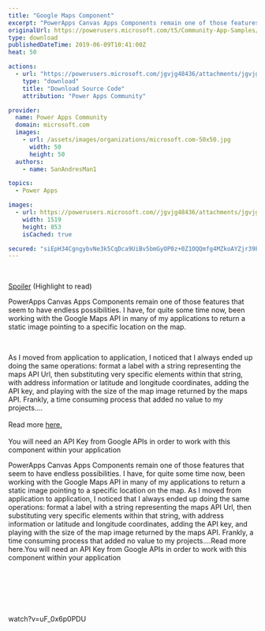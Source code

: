 ```yaml
---
title: "Google Maps Component"
excerpt: "PowerApps Canvas Apps Components remain one of those features that seem to have endless possibilities. I have, for quite some time now, been working"
originalUrl: https://powerusers.microsoft.com/t5/Community-App-Samples/Google-Maps-Component/td-p/297737
type: download
publishedDateTime: 2019-06-09T10:41:00Z
heat: 50

actions:
  - url: "https://powerusers.microsoft.com/jgvjg48436/attachments/jgvjg48436/AppFeedbackGallery/191/2/Google%20Map%20Component.msapp"
    type: "download"
    title: "Download Source Code"
    attribution: "Power Apps Community"

provider:
  name: Power Apps Community
  domain: microsoft.com
  images:
    - url: /assets/images/organizations/microsoft.com-50x50.jpg
      width: 50
      height: 50
  authors:
    - name: SanAndresMan1

topics:
  - Power Apps

images:
  - url: https://powerusers.microsoft.com//jgvjg48436/attachments/jgvjg48436/AppFeedbackGallery/191/3/Thumbnail.jpg
    width: 1519
    height: 853
    isCached: true

secured: "siEpH34CgngybvNe3k5CqDca9UiBv5bmGyOP0z+0Z1OQQmfg4MZkoAYZjr39PYaC4TvmcaKCkEXBmeeTp9vmN1+dbYMktaVzi/SwSjyAnB3de9usTv0iX54E0Vum0b/MWpj8pDweWHn/5j67rgUI0ipCmNlg1fnxLaRm/W4GpG7wFU8Vab/sS2r+nL2PG22Mw3qTTHSE/2ufsG33u4d2DFquEYmDzG+a+HPfzqce9nM7lGCLKeoXcp8G4vNGrwJrprz8BMrDuW4vkYgibrJUAz8OhmqDGwJDVAbNeg+nYKUEzs/cj1FWtAoDGVPI+/f/DBwI/wNR9jNNij2u8IloP0watdj1LGjTEhpfqkZ44TwFRU7EwMUIA/W55g+IjZFPXTkTZDo3LbL1HJL4bLUA5GaF85B9xIKk0L4vEzJF0uI3IaHwufOzIxH9q8PFCgaA;APZhxmDK3ShbPkKBpIVeOA=="
---
```

<p>&nbsp;</p><div class="lia-spoiler-container"><a class="lia-spoiler-link" href="#" rel="nofollow noopener noreferrer">Spoiler</a><noscript> (Highlight to read)</noscript><div class="lia-spoiler-border"><div class="lia-spoiler-content"><p>PowerApps Canvas Apps Components remain one of those features that seem to have endless possibilities. I have, for quite some time now, been working with the Google Maps API in many of my applications to return a static image pointing to a specific location on the map.</p><p>&nbsp;</p><p>As I moved from application to application, I noticed that I always ended up doing the same operations: format a label with a string representing the maps API Url, then substituting very specific elements within that string, with address information or latitude and longitude coordinates, adding the API key, and playing with the size of the map image returned by the maps API. Frankly, a time consuming process that added no value to my projects....<br><br>Read more <a href="https://dynamicsgpblogster.blogspot.com/2019/06/powerapps-componentizing-google-maps.html" target="_self" rel="nofollow noopener noreferrer">here.</a><br><br>You will need an API Key from Google APIs in order to work with this component within your application</p></div><noscript><div class="lia-spoiler-noscript-container"><div class="lia-spoiler-noscript-content">PowerApps Canvas Apps Components remain one of those features that seem to have endless possibilities. I have, for quite some time now, been working with the Google Maps API in many of my applications to return a static image pointing to a specific location on the map.&nbsp;As I moved from application to application, I noticed that I always ended up doing the same operations: format a label with a string representing the maps API Url, then substituting very specific elements within that string, with address information or latitude and longitude coordinates, adding the API key, and playing with the size of the map image returned by the maps API. Frankly, a time consuming process that added no value to my projects....Read more here.You will need an API Key from Google APIs in order to work with this component within your application</div></div></noscript></div></div><p>&nbsp;</p><p>&nbsp;</p><p>&nbsp;</p><p><span class="videoUrl">watch?v=uF_0x6p0PDU</span></p>

